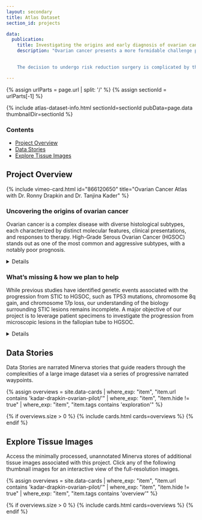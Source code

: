 ```yaml
---
layout: secondary
title: Atlas Dataset
section_id: projects

data:
  publication:
    title: Investigating the origins and early diagnosis of ovarian cancer  
    description: "Ovarian cancer presents a more formidable challenge per case than breast cancer, yet it has seen fewer advancements in treatment and diagnosis. In the United States, we observe approximately 20,000 new ovarian cancer diagnoses annually, which lead to 14,000 tragic deaths. This rate contrasts with breast cancer, which records around 240,000 new cases and 42,000 fatalities. Like breast cancer, ovarian cancer is more prevalent in individuals carrying mutations in the BRCA1 or BRCA2 genes (approximately 1.2% without vs. 40% with mutation). Consequently, people with a BRCA1/2 mutation face the agonizing decision of either living with an elevated ovarian cancer risk or undergoing surgery to remove their healthy ovaries and fallopian tubes, a procedure known as risk-reducing salpingo-oophorectomy.

    
    The decision to undergo risk reduction surgery is complicated by the fact that ovarian cancer is often diagnosed at late stages, and we have a limited understanding of its origins. However, recent insights have revealed that certain epithelial ovarian cancers may start in the fallopian tube from a pre-cancerous condition known as serous tubal intraepithelial carcinoma (STIC). Our project aims to characterize the biology of STICs, elucidate their clinical significance, and establish precise diagnostic criteria for identifying STICs in surgical samples."

---
```


{% assign urlParts = page.url | split: '/' %}
{% assign sectionId = urlParts[-1] %}

{% include atlas-dataset-info.html
    sectionId=sectionId
    pubData=page.data
    thumbnailDir=sectionId %}

### Contents
* [Project Overview](#project-overview)
* [Data Stories](#data-stories)
* [Explore Tissue Images](#explore-tissue-images)

## Project Overview
<div class="col-md-6 mb-4">
  {% include vimeo-card.html id="866120650" title="Ovarian Cancer Atlas with Dr. Ronny Drapkin and Dr. Tanjina Kader" %}
</div>

### Uncovering the origins of ovarian cancer
Ovarian cancer is a complex disease with diverse histological subtypes, each characterized by distinct molecular features, clinical presentations, and responses to therapy. High-Grade Serous Ovarian Cancer (HGSOC) stands out as one of the most common and aggressive subtypes, with a notably poor prognosis.

<details>
Conventionally, HGSOC was believed to originate directly from the ovaries. However, recent evidence (clinical, genetic, epigenetic, transcriptomic, and proteomic) has challenged this assumption, suggesting that the majority of HGSOCs arise from precursor lesions in the fallopian tube, specifically serous tubal intraepithelial carcinoma (STIC).
<br>
<br>
STICs are characterized by contiguous atypical epithelial cells that exhibit abnormal morphological features, including loss of polarity, nuclear pleomorphism, a high nuclear-to-cytoplasmic ratio, and increased mitotic activity. Microscopic STICs typically appear on the fallopian tube mucosa near the distal fimbriated ends, nearest to the ovaries.
<br>
<br>
Robust molecular studies, including next-generation sequencing and traditional histopathological analysis, have recently traced HGSOC mutations back to STIC lesions and features called “p53 signatures”. p53 signatures arise in the fallopian tube and are composed of secretory epithelial cells displaying intense p53 nuclear staining and harboring TP53 missense mutations. Intriguingly, p53 signatures appear morphologically identical to the adjacent non-TP53-mutated epithelium, implying that TP53 mutations alone are insufficient for transformation. These signatures preserve the epithelial layer while expanding and growing over time, leading to the development of serous tubal intraepithelial lesions (STIL), which retain some cell polarity. Ultimately, STIL is thought to progress into STIC, representing a precursor to HGSOC.
</details>

### What’s missing & how we plan to help
While previous studies have identified genetic events associated with the progression from STIC to HGSOC, such as TP53 mutations, chromosome 8q gain, and chromosome 17p loss, our understanding of the biology surrounding STIC lesions remains incomplete. A major objective of our project is to leverage patient specimens to investigate the progression from microscopic lesions in the fallopian tube to HGSOC.

<details>
To achieve this, we have assembled a substantial patient cohort, encompassing incidental p53 signatures and STIC lesions (some that exist without a concurrent carcinoma, others coexisting with HGSOC). We anticipate creating a data atlas as soon as 2024 that will include data from a range of genomic and spatial profiling tools. We expect these data to profoundly impact our approach to managing people at risk of this devastating disease.
<br>
<br>
Preliminary data from our cohort suggest that immune surveillance may break down at the precancerous stage, particularly in STIC lesions. This could contribute to tumor progression - our findings suggest that the immune system fails to recognize abnormal growth in the fallopian tube, allowing abnormal precancerous cells to persist.
<br>
<br>
Our long-term goal for this project is to extend the characterization of incidental precancers on a larger scale, offering a deeper understanding of the biology of STICs in surgical samples. Given that STICs are a well-known precursor to eventual peritoneal cancer, we intend to stratify the risk associated with STIC lesions for clinical decision-making. Additionally, our analysis of a substantial patient cohort has the potential to open avenues for preventive measures for high-risk patients in the future.
</details>

## Data Stories
Data Stories are narrated Minerva stories that guide readers through the complexities of a large image dataset via a series of progressive narrated waypoints.

{%
    assign overviews = site.data-cards
    | where_exp: "item", "item.url contains 'kadar-drapkin-ovarian-pilot/'"
    | where_exp: "item", "item.hide != true"
    | where_exp: "item", "item.tags contains 'exploration'"
%}

{% if overviews.size > 0 %}
  {% include cards.html cards=overviews %}
{% endif %}

## Explore Tissue Images
Access the minimally processed, unannotated Minerva stores of additional tissue images associated with this project. Click any of the following thumbnail images for an interactive view of the full-resolution images.

{%
    assign overviews = site.data-cards
    | where_exp: "item", "item.url contains 'kadar-drapkin-ovarian-pilot/'"
    | where_exp: "item", "item.hide != true"
    | where_exp: "item", "item.tags contains 'overview'"
%}

{% if overviews.size > 0 %}
  {% include cards.html cards=overviews %}
{% endif %}
